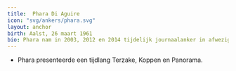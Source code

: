 ```yaml
---
title:  Phara Di Aguire
icon: "svg/ankers/phara.svg"
layout: anchor
birth: Aalst, 26 maart 1961
bio: Phara nam in 2003, 2012 en 2014 tijdelijk journaalanker in afwezigheid van Martine Tanghe en Hanne Decoutere.
---
```


* Phara presenteerde een tijdlang Terzake, Koppen en Panorama.
